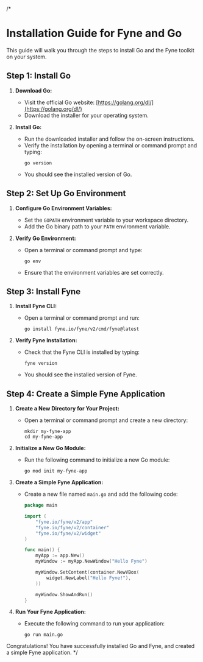 /*
# Installation Guide for Fyne and Go

This guide will walk you through the steps to install Go and the Fyne toolkit on your system.

## Step 1: Install Go

1. **Download Go:**
   - Visit the official Go website: [https://golang.org/dl/](https://golang.org/dl/)
   - Download the installer for your operating system.

2. **Install Go:**
   - Run the downloaded installer and follow the on-screen instructions.
   - Verify the installation by opening a terminal or command prompt and typing:
     ```
     go version
     ```
   - You should see the installed version of Go.

## Step 2: Set Up Go Environment

1. **Configure Go Environment Variables:**
   - Set the `GOPATH` environment variable to your workspace directory.
   - Add the Go binary path to your `PATH` environment variable.

2. **Verify Go Environment:**
   - Open a terminal or command prompt and type:
     ```
     go env
     ```
   - Ensure that the environment variables are set correctly.

## Step 3: Install Fyne

1. **Install Fyne CLI:**
   - Open a terminal or command prompt and run:
     ```
     go install fyne.io/fyne/v2/cmd/fyne@latest
     ```

2. **Verify Fyne Installation:**
   - Check that the Fyne CLI is installed by typing:
     ```
     fyne version
     ```
   - You should see the installed version of Fyne.

## Step 4: Create a Simple Fyne Application

1. **Create a New Directory for Your Project:**
   - Open a terminal or command prompt and create a new directory:
     ```
     mkdir my-fyne-app
     cd my-fyne-app
     ```

2. **Initialize a New Go Module:**
   - Run the following command to initialize a new Go module:
     ```
     go mod init my-fyne-app
     ```

3. **Create a Simple Fyne Application:**
   - Create a new file named `main.go` and add the following code:
     ```go
     package main

     import (
         "fyne.io/fyne/v2/app"
         "fyne.io/fyne/v2/container"
         "fyne.io/fyne/v2/widget"
     )

     func main() {
         myApp := app.New()
         myWindow := myApp.NewWindow("Hello Fyne")

         myWindow.SetContent(container.NewVBox(
             widget.NewLabel("Hello Fyne!"),
         ))

         myWindow.ShowAndRun()
     }
     ```

4. **Run Your Fyne Application:**
   - Execute the following command to run your application:
     ```
     go run main.go
     ```

Congratulations! You have successfully installed Go and Fyne, and created a simple Fyne application.
*/
